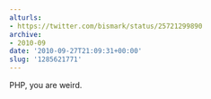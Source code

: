 ```yaml
---
alturls:
- https://twitter.com/bismark/status/25721299890
archive:
- 2010-09
date: '2010-09-27T21:09:31+00:00'
slug: '1285621771'
---
```


PHP, you are weird.

